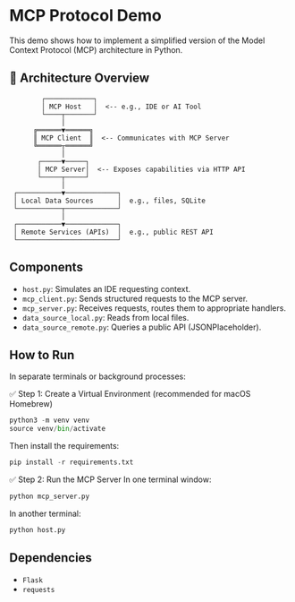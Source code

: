 # MCP Protocol Demo

This demo shows how to implement a simplified version of the Model Context Protocol (MCP) architecture in Python.

## 🧠 Architecture Overview

```
        ┌────────────┐
        │ MCP Host   │  <-- e.g., IDE or AI Tool
        └────┬───────┘
             │
      ╔══════▼══════╗
      ║ MCP Client  ║  <-- Communicates with MCP Server
      ╚══════┬══════╝
             │
       ┌─────▼─────┐
       │ MCP Server│  <-- Exposes capabilities via HTTP API
       └─────┬─────┘
             │
 ┌───────────▼─────────────┐
 │ Local Data Sources      │  e.g., files, SQLite
 └───────────┬─────────────┘
             │
 ┌───────────▼─────────────┐
 │ Remote Services (APIs)  │  e.g., public REST API
 └─────────────────────────┘
```

## Components

- `host.py`: Simulates an IDE requesting context.
- `mcp_client.py`: Sends structured requests to the MCP server.
- `mcp_server.py`: Receives requests, routes them to appropriate handlers.
- `data_source_local.py`: Reads from local files.
- `data_source_remote.py`: Queries a public API (JSONPlaceholder).

## How to Run

In separate terminals or background processes:

✅ Step 1: Create a Virtual Environment (recommended for macOS Homebrew)

```python
python3 -m venv venv
source venv/bin/activate
```

Then install the requirements:

```python
pip install -r requirements.txt
```

✅ Step 2: Run the MCP Server
In one terminal window:

```bash
python mcp_server.py
```

In another terminal:

```bash
python host.py
```

## Dependencies

- `Flask`
- `requests`
